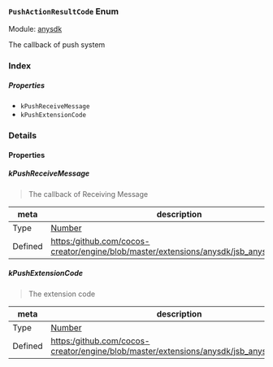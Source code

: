 ### `PushActionResultCode` Enum



Module: [anysdk](../modules/anysdk.md)




The callback of push system

### Index

##### Properties

  - `kPushReceiveMessage`
  - `kPushExtensionCode`

### Details

#### Properties


##### kPushReceiveMessage

> The callback of Receiving Message

| meta | description |
|------|-------------|
| Type | <a href="https://developer.mozilla.org/en/JavaScript/Reference/Global_Objects/Number" class="crosslink external" target="_blank">Number</a> |
| Defined | [https:/github.com/cocos-creator/engine/blob/master/extensions/anysdk/jsb_anysdk.js:2679](https:/github.com/cocos-creator/engine/blob/master/extensions/anysdk/jsb_anysdk.js#L2679) |



##### kPushExtensionCode

> The extension code

| meta | description |
|------|-------------|
| Type | <a href="https://developer.mozilla.org/en/JavaScript/Reference/Global_Objects/Number" class="crosslink external" target="_blank">Number</a> |
| Defined | [https:/github.com/cocos-creator/engine/blob/master/extensions/anysdk/jsb_anysdk.js:2686](https:/github.com/cocos-creator/engine/blob/master/extensions/anysdk/jsb_anysdk.js#L2686) |


